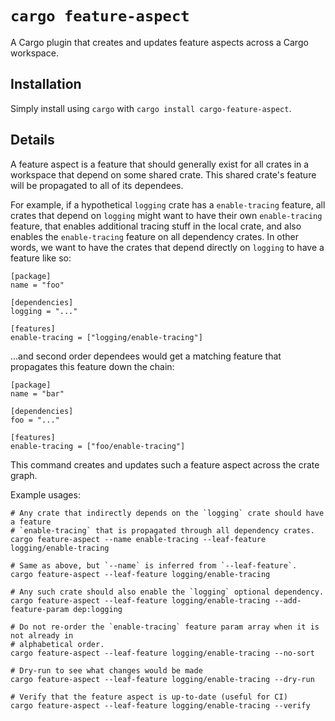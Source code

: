 # `cargo feature-aspect`

A Cargo plugin that creates and updates feature aspects across a Cargo workspace.

## Installation

Simply install using `cargo` with `cargo install cargo-feature-aspect`.

## Details

A feature aspect is a feature that should generally exist for all crates in a workspace
that depend on some shared crate.  This shared crate's feature will be propagated to all
of its dependees.

For example, if a hypothetical `logging` crate has a `enable-tracing` feature, all crates
that depend on `logging` might want to have their own `enable-tracing` feature, that enables
additional tracing stuff in the local crate, and also enables the `enable-tracing` feature on
all dependency crates.  In other words, we want to have the crates that depend directly on
`logging` to have a feature like so:

```
[package]
name = "foo"

[dependencies]
logging = "..."

[features]
enable-tracing = ["logging/enable-tracing"]
```

...and second order dependees would get a matching feature that propagates this feature down
the chain:

```
[package]
name = "bar"

[dependencies]
foo = "..."

[features]
enable-tracing = ["foo/enable-tracing"]
```

This command creates and updates such a feature aspect across the crate graph.

Example usages:

```shell
# Any crate that indirectly depends on the `logging` crate should have a feature
# `enable-tracing` that is propagated through all dependency crates.
cargo feature-aspect --name enable-tracing --leaf-feature logging/enable-tracing

# Same as above, but `--name` is inferred from `--leaf-feature`.
cargo feature-aspect --leaf-feature logging/enable-tracing

# Any such crate should also enable the `logging` optional dependency.
cargo feature-aspect --leaf-feature logging/enable-tracing --add-feature-param dep:logging

# Do not re-order the `enable-tracing` feature param array when it is not already in
# alphabetical order.
cargo feature-aspect --leaf-feature logging/enable-tracing --no-sort

# Dry-run to see what changes would be made
cargo feature-aspect --leaf-feature logging/enable-tracing --dry-run

# Verify that the feature aspect is up-to-date (useful for CI)
cargo feature-aspect --leaf-feature logging/enable-tracing --verify
```
